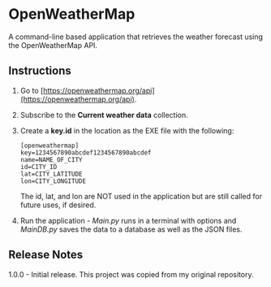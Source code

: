 # OpenWeatherMap
 A command-line based application that retrieves the weather forecast using the OpenWeatherMap API.

 ## Instructions ##
 1. Go to [https://openweathermap.org/api](https://openweathermap.org/api).
 2. Subscribe to the **Current weather data** collection.
 3. Create a **key.id** in the location as the EXE file with the following:

     ```
     [openweathermap]
     key=1234567890abcdef1234567890abcdef
     name=NAME_OF_CITY
     id=CITY_ID
     lat=CITY_LATITUDE
     lon=CITY_LONGITUDE
     ```
     The id, lat, and lon are NOT used in the application but are still called for future uses, if desired.

 4. Run the application - *Main.py* runs in a terminal with options and *MainDB.py* saves the data to a database as well as the JSON files.
 
 ## Release Notes ##
 1.0.0 - Initial release. This project was copied from my original repository. 
